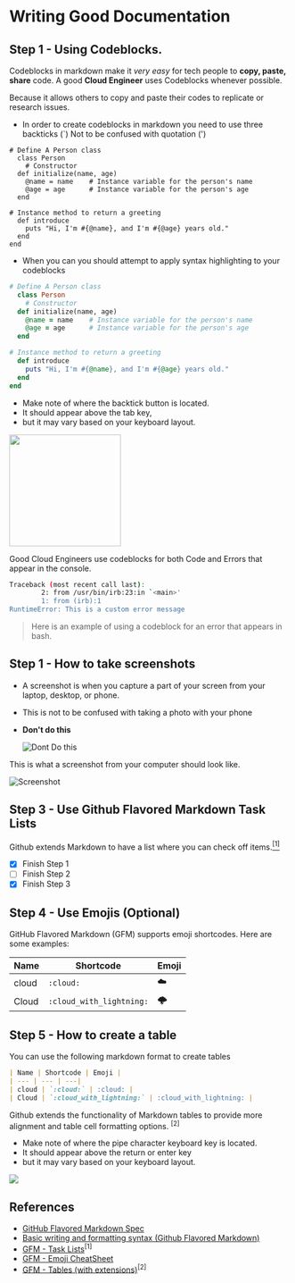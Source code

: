 # Writing Good Documentation

## Step 1 - Using Codeblocks.

Codeblocks in markdown make it *very easy* for tech people to **copy, paste, share** code.
A good __Cloud Engineer__ uses Codeblocks whenever possible.

Because it allows others to copy and paste their codes to replicate or research issues.


- In order to create codeblocks in markdown you need to use three backticks (`)
  Not to be confused with quotation (')

```
# Define A Person class
  class Person
    # Constructor
  def initialize(name, age)
    @name = name    # Instance variable for the person's name
    @age = age      # Instance variable for the person's age
  end

# Instance method to return a greeting
  def introduce
    puts "Hi, I'm #{@name}, and I'm #{@age} years old."
  end
end
```

- When you can you should attempt to apply syntax highlighting to your codeblocks

```ruby
# Define A Person class
  class Person
    # Constructor
  def initialize(name, age)
    @name = name    # Instance variable for the person's name
    @age = age      # Instance variable for the person's age
  end

# Instance method to return a greeting
  def introduce
    puts "Hi, I'm #{@name}, and I'm #{@age} years old."
  end
end
```

- Make note of where the backtick button is located.
- It should appear above the tab key, 
- but it may vary based on your keyboard layout.

<img width="200px" src="https://github.com/omenking/github-docs-example/assets/7776/b68b8c1e-99c3-4357-b991-cc9f29f8edb1" />

Good Cloud Engineers use codeblocks for both Code and Errors that appear in the console.



```bash
Traceback (most recent call last):
        2: from /usr/bin/irb:23:in `<main>'
        1: from (irb):1
RuntimeError: This is a custom error message
```

>Here is an example of using a codeblock for an error that appears in bash.

## Step 1 - How to take screenshots

- A screenshot is when you capture a part of your screen from your laptop, desktop, or phone.
- This is not to be confused with taking a photo with your phone
- **Don't do this**

  ![Dont Do this](https://github.com/orangebadger/github-docs-example/assets/124336661/ceefa70a-396f-4858-8336-68cad04c3564)

This is what a screenshot from your computer should look like.

![Screenshot](https://github.com/orangebadger/github-docs-example/assets/124336661/e52c0b54-1b13-488a-b840-947f76d8e81c)

## Step 3 - Use Github Flavored Markdown Task Lists

Github extends Markdown to have a list where you can check off items.[<sup>[1]</sup>](#references)

- [x] Finish Step 1
- [ ] Finish Step 2
- [x] Finish Step 3

## Step 4 - Use Emojis (Optional)

GitHub Flavored Markdown (GFM) supports emoji shortcodes.
Here are some examples:

| Name | Shortcode | Emoji |
| --- | --- | ---|
| cloud | `:cloud:` | :cloud: |
| Cloud | `:cloud_with_lightning:` | :cloud_with_lightning: |

## Step 5 - How to create a table


You can use the following markdown format to create tables
```md
| Name | Shortcode | Emoji |
| --- | --- | ---|
| cloud | `:cloud:` | :cloud: |
| Cloud | `:cloud_with_lightning:` | :cloud_with_lightning: |
```

Github extends the functionality of Markdown tables to provide more alignment and table cell formatting options. <sup>[2]</sup>

- Make note of where the pipe character keyboard key is located.
- It should appear above the return or enter key
- but it may vary based on your keyboard layout.
<img widt="200px" src="https://github.com/omenking/github-docs-example/blob/main/assets/pipe-char.jpg" />

## References

- [GitHub Flavored Markdown Spec](https://github.github.com/gfm/)
- [Basic writing and formatting syntax (Github Flavored Markdown)](https://docs.github.com/en/get-started/writing-on-github/getting-started-with-writing-and-formatting-on-github/basic-writing-and-formatting-syntax#quoting-text)
- [GFM - Task Lists](https://docs.github.com/en/get-started/writing-on-github/getting-started-with-writing-and-formatting-on-github/basic-writing-and-formatting-syntax#task-lists)<sup>[1]</sup>
- [GFM - Emoji CheatSheet](https://github.com/ikatyang/emoji-cheat-sheet)
- [GFM - Tables (with extensions)](https://github.github.com/gfm/#tables-extension-)<sup>[2]</sup>
